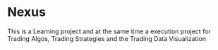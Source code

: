 # Nexus

This is a Learning project and at the same time a execution project
for Trading Algos, Trading Strategies and the Trading Data Visualization
